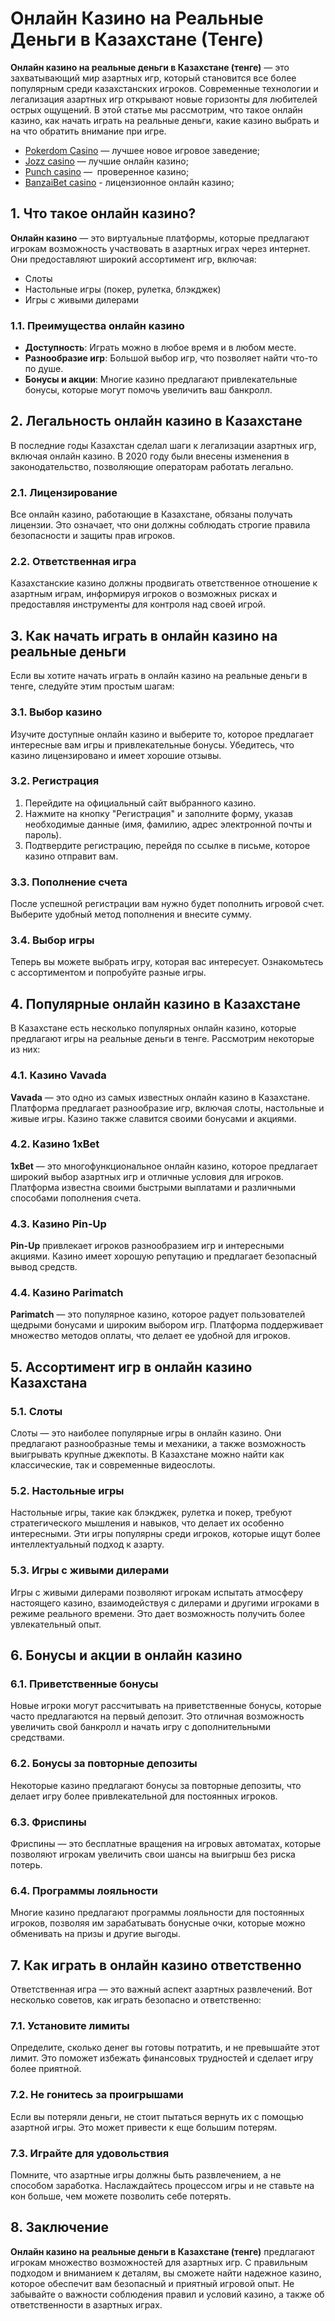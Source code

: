 # Онлайн Казино на Реальные Деньги в Казахстане (Тенге)

**Онлайн казино на реальные деньги в Казахстане (тенге)** — это захватывающий мир азартных игр, который становится все более популярным среди казахстанских игроков. Современные технологии и легализация азартных игр открывают новые горизонты для любителей острых ощущений. В этой статье мы рассмотрим, что такое онлайн казино, как начать играть на реальные деньги, какие казино выбрать и на что обратить внимание при игре.

* [Pokerdom Casino](https://4pd-stat.com/click/65c385006bcc63141167dd42/7/11110/subaccount) — лучшее новое игровое заведение;
* [Jozz casino](https://tk435zi5i9.com/alt/jozz/registration?e8250665e216213938eeaefaf3e61c0a) — лучшие онлайн казино;
* [Punch casino](https://betpunch1.com/d638d6d39) —  проверенное казино;
* [BanzaiBet casino](https://bnzstr009.com/e9rVJ) - лицензионное онлайн казино;

## 1. Что такое онлайн казино?

**Онлайн казино** — это виртуальные платформы, которые предлагают игрокам возможность участвовать в азартных играх через интернет. Они предоставляют широкий ассортимент игр, включая:

* Слоты
* Настольные игры (покер, рулетка, блэкджек)
* Игры с живыми дилерами

### 1.1. Преимущества онлайн казино

* **Доступность**: Играть можно в любое время и в любом месте.
* **Разнообразие игр**: Большой выбор игр, что позволяет найти что-то по душе.
* **Бонусы и акции**: Многие казино предлагают привлекательные бонусы, которые могут помочь увеличить ваш банкролл.

## 2. Легальность онлайн казино в Казахстане

В последние годы Казахстан сделал шаги к легализации азартных игр, включая онлайн казино. В 2020 году были внесены изменения в законодательство, позволяющие операторам работать легально.

### 2.1. Лицензирование

Все онлайн казино, работающие в Казахстане, обязаны получать лицензии. Это означает, что они должны соблюдать строгие правила безопасности и защиты прав игроков.

### 2.2. Ответственная игра

Казахстанские казино должны продвигать ответственное отношение к азартным играм, информируя игроков о возможных рисках и предоставляя инструменты для контроля над своей игрой.

## 3. Как начать играть в онлайн казино на реальные деньги

Если вы хотите начать играть в онлайн казино на реальные деньги в тенге, следуйте этим простым шагам:

### 3.1. Выбор казино

Изучите доступные онлайн казино и выберите то, которое предлагает интересные вам игры и привлекательные бонусы. Убедитесь, что казино лицензировано и имеет хорошие отзывы.

### 3.2. Регистрация

1. Перейдите на официальный сайт выбранного казино.
2. Нажмите на кнопку "Регистрация" и заполните форму, указав необходимые данные (имя, фамилию, адрес электронной почты и пароль).
3. Подтвердите регистрацию, перейдя по ссылке в письме, которое казино отправит вам.

### 3.3. Пополнение счета

После успешной регистрации вам нужно будет пополнить игровой счет. Выберите удобный метод пополнения и внесите сумму.

### 3.4. Выбор игры

Теперь вы можете выбрать игру, которая вас интересует. Ознакомьтесь с ассортиментом и попробуйте разные игры.

## 4. Популярные онлайн казино в Казахстане

В Казахстане есть несколько популярных онлайн казино, которые предлагают игры на реальные деньги в тенге. Рассмотрим некоторые из них:

### 4.1. Казино Vavada

**Vavada** — это одно из самых известных онлайн казино в Казахстане. Платформа предлагает разнообразие игр, включая слоты, настольные и живые игры. Казино также славится своими бонусами и акциями.

### 4.2. Казино 1xBet

**1xBet** — это многофункциональное онлайн казино, которое предлагает широкий выбор азартных игр и отличные условия для игроков. Платформа известна своими быстрыми выплатами и различными способами пополнения счета.

### 4.3. Казино Pin-Up

**Pin-Up** привлекает игроков разнообразием игр и интересными акциями. Казино имеет хорошую репутацию и предлагает безопасный вывод средств.

### 4.4. Казино Parimatch

**Parimatch** — это популярное казино, которое радует пользователей щедрыми бонусами и широким выбором игр. Платформа поддерживает множество методов оплаты, что делает ее удобной для игроков.

## 5. Ассортимент игр в онлайн казино Казахстана

### 5.1. Слоты

Слоты — это наиболее популярные игры в онлайн казино. Они предлагают разнообразные темы и механики, а также возможность выигрывать крупные джекпоты. В Казахстане можно найти как классические, так и современные видеослоты.

### 5.2. Настольные игры

Настольные игры, такие как блэкджек, рулетка и покер, требуют стратегического мышления и навыков, что делает их особенно интересными. Эти игры популярны среди игроков, которые ищут более интеллектуальный подход к азарту.

### 5.3. Игры с живыми дилерами

Игры с живыми дилерами позволяют игрокам испытать атмосферу настоящего казино, взаимодействуя с дилерами и другими игроками в режиме реального времени. Это дает возможность получить более увлекательный опыт.

## 6. Бонусы и акции в онлайн казино

### 6.1. Приветственные бонусы

Новые игроки могут рассчитывать на приветственные бонусы, которые часто предлагаются на первый депозит. Это отличная возможность увеличить свой банкролл и начать игру с дополнительными средствами.

### 6.2. Бонусы за повторные депозиты

Некоторые казино предлагают бонусы за повторные депозиты, что делает игру более привлекательной для постоянных игроков.

### 6.3. Фриспины

Фриспины — это бесплатные вращения на игровых автоматах, которые позволяют игрокам увеличить свои шансы на выигрыш без риска потерь.

### 6.4. Программы лояльности

Многие казино предлагают программы лояльности для постоянных игроков, позволяя им зарабатывать бонусные очки, которые можно обменивать на призы и другие выгоды.

## 7. Как играть в онлайн казино ответственно

Ответственная игра — это важный аспект азартных развлечений. Вот несколько советов, как играть безопасно и ответственно:

### 7.1. Установите лимиты

Определите, сколько денег вы готовы потратить, и не превышайте этот лимит. Это поможет избежать финансовых трудностей и сделает игру более приятной.

### 7.2. Не гонитесь за проигрышами

Если вы потеряли деньги, не стоит пытаться вернуть их с помощью азартной игры. Это может привести к еще большим потерям.

### 7.3. Играйте для удовольствия

Помните, что азартные игры должны быть развлечением, а не способом заработка. Наслаждайтесь процессом игры и не ставьте на кон больше, чем можете позволить себе потерять.

## 8. Заключение

**Онлайн казино на реальные деньги в Казахстане (тенге)** предлагают игрокам множество возможностей для азартных игр. С правильным подходом и вниманием к деталям, вы сможете найти надежное казино, которое обеспечит вам безопасный и приятный игровой опыт. Не забывайте о важности соблюдения правил и условий казино, а также об ответственности в азартных играх.
